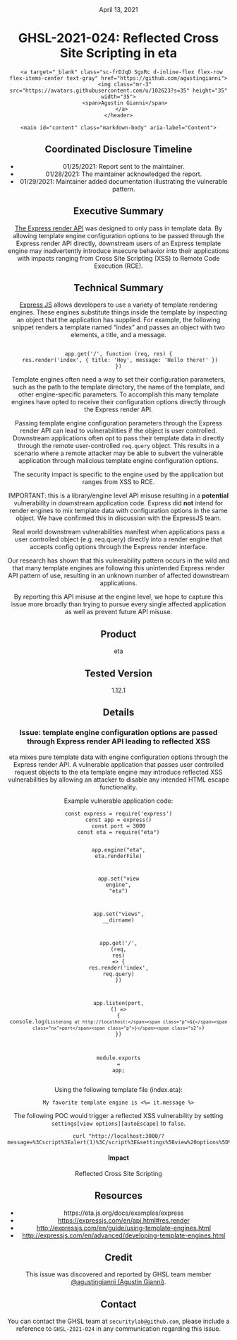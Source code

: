 <header class="post-header d-block mb-6">
      <div class="date text-mono f5 my-3">April 13, 2021</div>
      <h1 class="my-2 h00-mktg lh-condensed">GHSL-2021-024: Reflected Cross Site Scripting in eta</h1>

      
      
      
      
      

      

      <a target="_blank" class="sc-frDJqD SgxRc d-inline-flex flex-row flex-items-center text-gray" href="https://github.com/agustingianni">
        <img class="mr-3" src="https://avatars.githubusercontent.com/u/102623?s=35" height="35" width="35">
        <span>Agustin Gianni</span>
      </a>
    </header>

    <main id="content" class="markdown-body" aria-label="Content">
      
<h2 id="coordinated-disclosure-timeline">Coordinated Disclosure Timeline</h2>

<ul>
  <li>01/25/2021: Report sent to the maintainer.</li>
  <li>01/28/2021: The maintainer acknowledged the report.</li>
  <li>01/29/2021: Maintainer added documentation illustrating the vulnerable pattern.</li>
</ul>

<h2 id="executive-summary">Executive Summary</h2>

<p><a href="https://expressjs.com/en/api.html#res.render">The Express render API</a> was designed to only pass in template data. By allowing template engine configuration options to be passed through the Express render API directly, downstream users of an Express template engine may inadvertently introduce insecure behavior into their applications with impacts ranging from Cross Site Scripting (XSS) to Remote Code Execution (RCE).</p>

<h2 id="technical-summary">Technical Summary</h2>

<p><a href="https://expressjs.com/">Express JS</a> allows developers to use a variety of template rendering engines. These engines substitute things inside the template by inspecting an object that the application has supplied. For example, the following snippet renders a template named “index” and passes an object with two elements, a title, and a message.</p>

<div class="language-javascript highlighter-rouge"><div class="highlight"><pre class="highlight"><code>
<span class="nx">app</span><span class="p">.</span><span class="kd">get</span><span class="p">(</span><span class="dl">'</span><span class="s1">/</span><span class="dl">'</span><span class="p">,</span> <span class="kd">function</span> <span class="p">(</span><span class="nx">req</span><span class="p">,</span> <span class="nx">res</span><span class="p">)</span> <span class="p">{</span>
 <span class="nx">res</span><span class="p">.</span><span class="nx">render</span><span class="p">(</span><span class="dl">'</span><span class="s1">index</span><span class="dl">'</span><span class="p">,</span> <span class="p">{</span> <span class="na">title</span><span class="p">:</span> <span class="dl">'</span><span class="s1">Hey</span><span class="dl">'</span><span class="p">,</span> <span class="na">message</span><span class="p">:</span> <span class="dl">'</span><span class="s1">Hello there!</span><span class="dl">'</span> <span class="p">})</span>
<span class="p">})</span>
</code></pre></div></div>

<p>Template engines often need a way to set their configuration parameters, such as the path to the template directory, the name of the template, and other engine-specific parameters. To accomplish this many template engines have opted to receive their configuration options directly through the Express render API.</p>

<p>Passing template engine configuration parameters through the Express render API can lead to vulnerabilities if the object is user controlled. Downstream applications often opt to pass their template data in directly through the remote user-controlled <code class="language-plaintext highlighter-rouge">req.query</code> object. This results in a scenario where a remote attacker may be able to subvert the vulnerable application through malicious template engine configuration options.</p>

<p>The security impact is specific to the engine used by the application but ranges from XSS to RCE.</p>

<p>IMPORTANT: this is a library/engine level API misuse resulting in a <strong>potential</strong> vulnerability in downstream application code. Express did <strong>not</strong> intend for render engines to mix template data with configuration options in the same object. We have confirmed this in discussion with the ExpressJS team.</p>

<p>Real world downstream vulnerabilities manifest when applications pass a user controlled object (e.g. req.query) directly into a render engine that accepts config options through the Express render interface.</p>

<p>Our research has shown that this vulnerability pattern occurs in the wild and that many template engines are following this unintended Express render API pattern of use, resulting in an unknown number of affected downstream applications.</p>

<p>By reporting this API misuse at the engine level, we hope to capture this issue more broadly than trying to pursue every single affected application as well as prevent future API misuse.</p>

<h2 id="product">Product</h2>

<p>eta</p>

<h2 id="tested-version">Tested Version</h2>

<p>1.12.1</p>

<h2 id="details">Details</h2>

<h3 id="issue-template-engine-configuration-options-are-passed-through-express-render-api-leading-to-reflected-xss">Issue: template engine configuration options are passed through Express render API leading to reflected XSS</h3>

<p>eta mixes pure template data with engine configuration options through the Express render API. A vulnerable application that passes user controlled request objects to the eta template engine may introduce reflected XSS vulnerabilities by allowing an attacker to disable any intended HTML escape functionality.</p>

<p>Example vulnerable application code:</p>

<div class="language-javascript highlighter-rouge"><div class="highlight"><pre class="highlight"><code><span class="kd">const</span> <span class="nx">express</span> <span class="o">=</span> <span class="nx">require</span><span class="p">(</span><span class="dl">'</span><span class="s1">express</span><span class="dl">'</span><span class="p">)</span>
<span class="kd">const</span> <span class="nx">app</span> <span class="o">=</span> <span class="nx">express</span><span class="p">()</span>
<span class="kd">const</span> <span class="nx">port</span> <span class="o">=</span> <span class="mi">3000</span>
<span class="kd">const</span> <span class="nx">eta</span> <span class="o">=</span> <span class="nx">require</span><span class="p">(</span><span class="dl">"</span><span class="s2">eta</span><span class="dl">"</span><span class="p">)</span>

<span class="nx">app</span><span class="p">.</span><span class="nx">engine</span><span class="p">(</span><span class="dl">"</span><span class="s2">eta</span><span class="dl">"</span><span class="p">,</span> <span class="nx">eta</span><span class="p">.</span><span class="nx">renderFile</span><span class="p">)</span>

<span class="nx">app</span><span class="p">.</span><span class="kd">set</span><span class="p">(</span><span class="dl">"</span><span class="s2">view engine</span><span class="dl">"</span><span class="p">,</span> <span class="dl">"</span><span class="s2">eta</span><span class="dl">"</span><span class="p">)</span>

<span class="nx">app</span><span class="p">.</span><span class="kd">set</span><span class="p">(</span><span class="dl">"</span><span class="s2">views</span><span class="dl">"</span><span class="p">,</span> <span class="nx">__dirname</span><span class="p">)</span>

<span class="nx">app</span><span class="p">.</span><span class="kd">get</span><span class="p">(</span><span class="dl">'</span><span class="s1">/</span><span class="dl">'</span><span class="p">,</span> <span class="p">(</span><span class="nx">req</span><span class="p">,</span> <span class="nx">res</span><span class="p">)</span> <span class="o">=&gt;</span> <span class="p">{</span>
   <span class="nx">res</span><span class="p">.</span><span class="nx">render</span><span class="p">(</span><span class="dl">'</span><span class="s1">index</span><span class="dl">'</span><span class="p">,</span> <span class="nx">req</span><span class="p">.</span><span class="nx">query</span><span class="p">)</span>
<span class="p">})</span>

<span class="nx">app</span><span class="p">.</span><span class="nx">listen</span><span class="p">(</span><span class="nx">port</span><span class="p">,</span> <span class="p">()</span> <span class="o">=&gt;</span> <span class="p">{</span> <span class="nx">console</span><span class="p">.</span><span class="nx">log</span><span class="p">(</span><span class="s2">`Listening at http://localhost:</span><span class="p">${</span><span class="nx">port</span><span class="p">}</span><span class="s2">`</span><span class="p">)</span> <span class="p">})</span>

<span class="nx">module</span><span class="p">.</span><span class="nx">exports</span> <span class="o">=</span> <span class="nx">app</span><span class="p">;</span>
</code></pre></div></div>

<p>Using the following template file (index.eta):</p>

<div class="language-plaintext highlighter-rouge"><div class="highlight"><pre class="highlight"><code>My favorite template engine is &lt;%= it.message %&gt;
</code></pre></div></div>

<p>The following POC would trigger a reflected XSS vulnerability by setting <code class="language-plaintext highlighter-rouge">settings[view options][autoEscape]</code> to <code class="language-plaintext highlighter-rouge">false</code>.</p>

<div class="language-sh highlighter-rouge"><div class="highlight"><pre class="highlight"><code>curl <span class="s2">"http://localhost:3000/?message=%3Cscript%3Ealert(1)%3C/script%3E&amp;settings%5Bview%20options%5D%5BautoEscape%5D)="</span>
</code></pre></div></div>

<h4 id="impact">Impact</h4>

<p>Reflected Cross Site Scripting</p>

<h2 id="resources">Resources</h2>

<ul>
  <li>https://eta.js.org/docs/examples/express</li>
  <li><a href="https://expressjs.com/en/api.html#res.render">https://expressjs.com/en/api.html#res.render</a></li>
  <li><a href="http://expressjs.com/en/guide/using-template-engines.html">http://expressjs.com/en/guide/using-template-engines.html</a></li>
  <li><a href="http://expressjs.com/en/advanced/developing-template-engines.html">http://expressjs.com/en/advanced/developing-template-engines.html</a></li>
</ul>

<h2 id="credit">Credit</h2>

<p>This issue was discovered and reported by GHSL team member <a href="https://github.com/agustingianni">@agustingianni (Agustin Gianni)</a>.</p>

<h2 id="contact">Contact</h2>

<p>You can contact the GHSL team at <code class="language-plaintext highlighter-rouge">securitylab@github.com</code>, please include a reference to <code class="language-plaintext highlighter-rouge">GHSL-2021-024</code> in any communication regarding this issue.</p>


